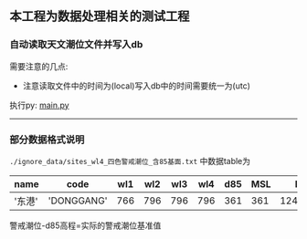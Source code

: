 ## 本工程为数据处理相关的测试工程  
###
### 自动读取天文潮位文件并写入db  
需要注意的几点:
* 注意读取文件中的时间为(local)写入db中的时间需要统一为(utc)
  

执行py: [main.py](./03-%E8%AF%BB%E5%8F%96%E9%A3%8E%E6%9A%B4%E5%A2%9E%E6%B0%B4%E5%9C%BA%E6%95%B0%E6%8D%AE/main.py)

---
### 部分数据格式说明
`./ignore_data/sites_wl4_四色警戒潮位_含85基面.txt`
中数据table为

| name   | code       | wl1  | wl2  | wl3  | wl4  | d85  | MSL  | lon      | lat     |
| ------ | ---------- | ---- | ---- | ---- | ---- | ---- | ---- | -------- | ------- |
| '东港' | 'DONGGANG' | 766  | 796  | 796  | 796  | 361  | 361  | 124.1667 | 39.8333 |

警戒潮位-d85高程=实际的警戒潮位基准值